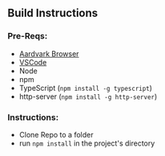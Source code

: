 

## Build Instructions

### Pre-Reqs:

 - [Aardvark Browser](https://github.com/aardvarkxr/aardvark)
 - [VSCode](https://code.visualstudio.com/download)
  - Node
  - npm
  - TypeScript (`npm install -g typescript`)
  - http-server (`npm install -g http-server`)

### Instructions:

 - Clone Repo to a folder
 - run `npm install` in the project's directory

